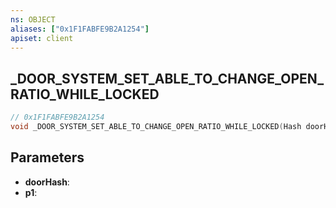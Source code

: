 ```yaml
---
ns: OBJECT
aliases: ["0x1F1FABFE9B2A1254"]
apiset: client
---
```

## _DOOR_SYSTEM_SET_ABLE_TO_CHANGE_OPEN_RATIO_WHILE_LOCKED

```c
// 0x1F1FABFE9B2A1254
void _DOOR_SYSTEM_SET_ABLE_TO_CHANGE_OPEN_RATIO_WHILE_LOCKED(Hash doorHash,BOOL p1);
```


## Parameters
* **doorHash**:
* **p1**: